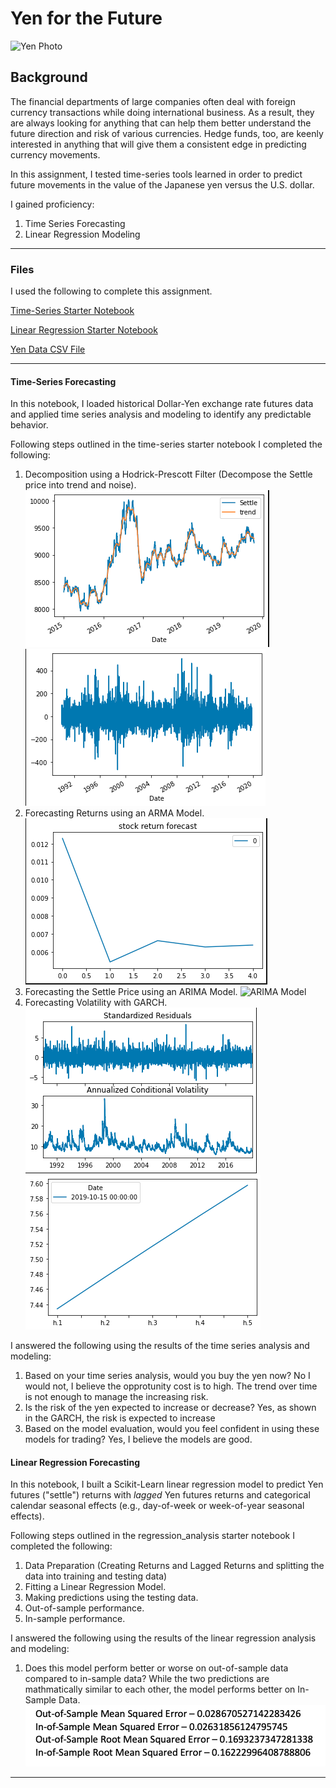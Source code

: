 # Yen for the Future

![Yen Photo](Resources/unit-10-readme-photo.png)

## Background

The financial departments of large companies often deal with foreign currency transactions while doing international business. As a result, they are always looking for anything that can help them better understand the future direction and risk of various currencies. Hedge funds, too, are keenly interested in anything that will give them a consistent edge in predicting currency movements.

In this assignment, I tested time-series tools learned in order to predict future movements in the value of the Japanese yen versus the U.S. dollar.

I gained proficiency:

1. Time Series Forecasting
2. Linear Regression Modeling


- - -

### Files

I used the following to complete this assignment. 

[Time-Series Starter Notebook](Starter_Code/time_series_analysis.ipynb)

[Linear Regression Starter Notebook](Starter_Code/regression_analysis.ipynb)

[Yen Data CSV File](Starter_Code/yen.csv)

- - -

#### Time-Series Forecasting

In this notebook, I loaded historical Dollar-Yen exchange rate futures data and applied time series analysis and modeling to identify any predictable behavior.

Following steps outlined in the time-series starter notebook I completed the following:

1. Decomposition using a Hodrick-Prescott Filter (Decompose the Settle price into trend and noise).
![Hodrick-Prescott Filter](Resources/HP1.png)
![Hodrick-Prescott Filter](Resources/HP2.png)
2. Forecasting Returns using an ARMA Model.
![ARMA Model](Resources/ARMA.png)
3. Forecasting the Settle Price using an ARIMA Model.
![ARIMA Model](Resources/ARMIA.png)
4. Forecasting Volatility with GARCH.
![GARCH](Resources/GARCH1.png)
![GARCH](Resources/GARCH2.png)

I answered the following using the results of the time series analysis and modeling:

1. Based on your time series analysis, would you buy the yen now?
    No I would not, I believe the opprotunity cost is to high. The trend over time is not enough to manage the increasing risk.
2. Is the risk of the yen expected to increase or decrease?
    Yes, as shown in the GARCH, the risk is expected to increase
3. Based on the model evaluation, would you feel confident in using these models for trading?
    Yes, I believe the models are good.


#### Linear Regression Forecasting

In this notebook, I built a Scikit-Learn linear regression model to predict Yen futures ("settle") returns with *lagged* Yen futures returns and categorical calendar seasonal effects (e.g., day-of-week or week-of-year seasonal effects).

Following steps outlined in the regression_analysis starter notebook I completed the following:

1. Data Preparation (Creating Returns and Lagged Returns and splitting the data into training and testing data)
2. Fitting a Linear Regression Model.
3. Making predictions using the testing data.
4. Out-of-sample performance.
5. In-sample performance.

I answered the following using the results of the linear regression analysis and modeling:

1. Does this model perform better or worse on out-of-sample data compared to in-sample data?
    While the two predictions are mathmatically similar to each other, the model performs better on In-Sample Data. 
![Model Performance](Resources/model_performance.png)
- - -